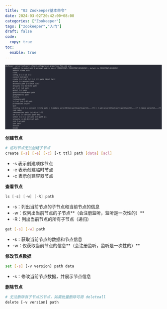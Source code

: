 ```yaml
---
title: "03 Zookeeper基本命令"
date: 2024-03-02T20:42:00+08:00
categories: ["Zookeeper"]
tags: ["zookeeper","入门"]
draft: false
code:
  copy: true
toc:
  enable: true
---
```


![image-20240627175241290](../images/image-20240627175241290.png)

**创建节点**

```sh
# 临时节点无法创建子节点
create [-s] [-e] [-c] [-t ttl] path [data] [acl]
```

- -s 表示创建顺序节点
- -e 表示创建临时节点
- -c 表示创建容器节点

**查看节点**

```java
ls [-s] [-w] [-R] path
```

- -s：列出当前节点的子节点和当前节点的信息
- -w：仅列出当前节点的子节点**（会注册监听，监听是一次性的）**
- -R：列出当前节点的所有子节点（递归）

```sh
get [-s] [-w] path
```

- -s：获取当前节点的数据和节点信息
- -w：仅获取当前节点的信息**（会注册监听，监听是一次性的）**

**修改节点数据**

```sh
set [-s] [-v version] path data
```

- -s：修改当前节点数据，并展示节点信息

**删除节点**

```sh
# 无法删除有子节点的节点，如需批量删除可用 deleteall
delete [-v version] path
```

